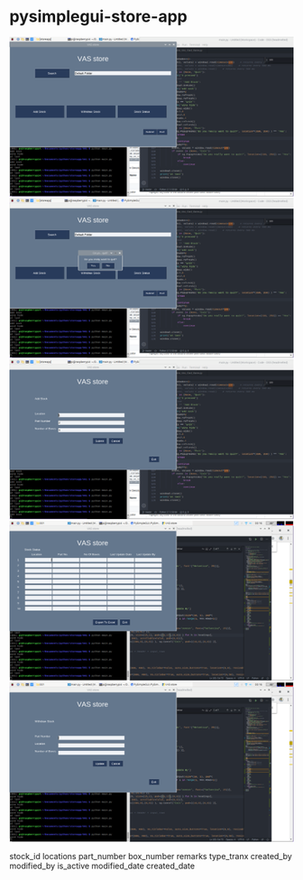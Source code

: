 # pysimplegui-store-app
![image](./screenshots/2020-03-19-000529_1366x768_scrot.png)
![image](./screenshots/2020-03-19-000533_1366x768_scrot.png)
![image](./screenshots/2020-03-19-000538_1366x768_scrot.png)
![image](./screenshots/2020-03-20-001613_1366x768_scrot.png)
![image](./screenshots/2020-03-20-001619_1366x768_scrot.png)


stock_id
locations
part_number
box_number
remarks
type_tranx
created_by
modified_by
is_active
modified_date
created_date